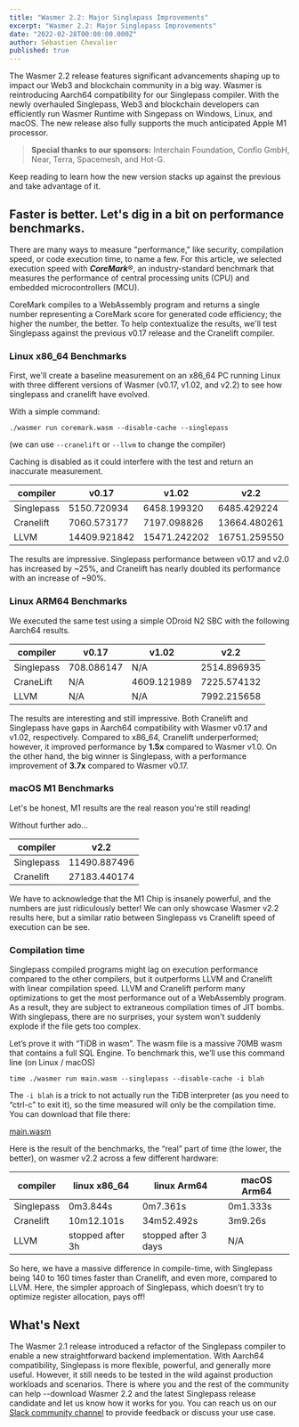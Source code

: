 ```yaml
---
title: "Wasmer 2.2: Major Singlepass Improvements"
excerpt: "Wasmer 2.2: Major Singlepass Improvements"
date: "2022-02-28T00:00:00.000Z"
author: Sébastien Chevalier
published: true
---
```


The Wasmer 2.2 release features significant advancements shaping up to impact our Web3 and blockchain community in a big way. Wasmer is reintroducing Aarch64 compatibility for our Singlepass compiler. With the newly overhauled Singlepass, Web3 and blockchain developers can efficiently run Wasmer Runtime with Singepass on Windows, Linux, and macOS. The new release also fully supports the much anticipated Apple M1 processor.

> **Special thanks to our sponsors:** Interchain Foundation, Confio GmbH, Near, Terra, Spacemesh, and Hot-G.
> 

Keep reading to learn how the new version stacks up against the previous and take advantage of it.

## Faster is better. Let's dig in a bit on performance benchmarks.

There are many ways to measure "performance,"  like security, compilation speed, or code execution time, to name a few. For this article, we selected execution speed with ***CoreMark***®, an industry-standard benchmark that measures the performance of central processing units (CPU) and embedded microcontrollers (MCU).

CoreMark compiles to a WebAssembly program and returns a single number representing a CoreMark score for generated code efficiency; the higher the number, the better. To help contextualize the results, we'll test Singlepass against the previous v0.17 release and the Cranelift compiler.

### Linux x86_64 Benchmarks

First, we'll create a baseline measurement on an x86_64 PC running Linux with three different versions of Wasmer (v0.17, v1.02, and v2.2) to see how singlepass and cranelift have evolved.

With a simple command:

```
./wasmer run coremark.wasm --disable-cache --singlepass
```

(we can use `--cranelift` or `--llvm` to change the compiler)

Caching is disabled as it could interfere with the test and return an inaccurate measurement.

<!-- | compiler | v0.17 | v1.02 | v2.2 |
| --- | --- | --- | --- |
| Singlepass | 5150.720934 | 6458.199320 | 6485.429224 |
| Cranelift | 7060.573177 | 7197.098826 | 13664.480261 |
| LLVM | 14409.921842 | 15471.242202 | 16751.259550 |
 -->

<table>
<thead>
<tr>
<th>compiler</th>
<th>v0.17</th>
<th>v1.02</th>
<th>v2.2</th>
</tr>
</thead>
<tbody>
<tr>
<td>Singlepass</td>
<td>5150.720934</td>
<td>6458.199320</td>
<td>6485.429224</td>
</tr>
<tr>
<td>Cranelift</td>
<td>7060.573177</td>
<td>7197.098826</td>
<td>13664.480261</td>
</tr>
<tr>
<td>LLVM</td>
<td>14409.921842</td>
<td>15471.242202</td>
<td>16751.259550</td>
</tr>
</tbody>
</table>


The results are impressive. Singlepass performance between v0.17 and v2.0 has increased by ~25%, and Cranelift has nearly doubled its performance with an increase of ~90%.

### Linux ARM64 Benchmarks

We executed the same test using a simple ODroid N2 SBC with the following Aarch64 results.
<!-- 
| compiler | v0.17 | v1.02 | v2.2 |
| --- | --- | --- | --- |
| Singlepass | 708.086147 | N/A | 2514.896935 |
| CraneLift | N/A | 4609.121989 | 7225.574132 |
| LLVM | N/A | N/A | 7992.215658 |
 -->
 
 <table>
<thead>
<tr>
<th>compiler</th>
<th>v0.17</th>
<th>v1.02</th>
<th>v2.2</th>
</tr>
</thead>
<tbody>
<tr>
<td>Singlepass</td>
<td>708.086147</td>
<td>N/A</td>
<td>2514.896935</td>
</tr>
<tr>
<td>CraneLift</td>
<td>N/A</td>
<td>4609.121989</td>
<td>7225.574132</td>
</tr>
<tr>
<td>LLVM</td>
<td>N/A</td>
<td>N/A</td>
<td>7992.215658</td>
</tr>
</tbody>
</table>

The results are interesting and still impressive. Both Cranelift and Singlepass have gaps in Aarch64 compatibility with Wasmer v0.17 and v1.02, respectively. Compared to x86_64, Cranelift underperformed; however, it improved performance by **1.5x** compared to Wasmer v1.0. On the other hand, the big winner is Singlepass, with a performance improvement of **3.7x** compared to Wasmer v0.17.

### macOS M1 Benchmarks

Let's be honest, M1 results are the real reason you're still reading!

Without further ado...

<!-- | compiler | v2.2 |
| --- | --- |
| Singlepass | 11490.887496 |
| Cranelift | 27183.440174 |
 -->
 
 <table>
<thead>
<tr>
<th>compiler</th>
<th>v2.2</th>
</tr>
</thead>
<tbody>
<tr>
<td>Singlepass</td>
<td>11490.887496</td>
</tr>
<tr>
<td>Cranelift</td>
<td>27183.440174</td>
</tr>
</tbody>
</table>

We have to acknowledge that the M1 Chip is insanely powerful, and the numbers are just ridiculously better! We can only showcase Wasmer v2.2 results here, but a similar ratio between Singlepass vs Cranelift speed of execution can be see.

### Compilation time

Singlepass compiled programs might lag on execution performance compared to the other compilers, but it outperforms LLVM and Cranelift with linear compilation speed. LLVM and Cranelift perform many optimizations to get the most performance out of a WebAssembly program. As a result, they are subject to extraneous compilation times of JIT bombs. With singlepass, there are no surprises, your system won't suddenly explode if the file gets too complex.

Let’s prove it with “TiDB in wasm”. The wasm file is a massive 70MB wasm that contains a full SQL Engine. To benchmark this, we’ll use this command line (on Linux / macOS)

```
time ./wasmer run main.wasm --singlepass --disable-cache -i blah
```

The `-i blah` is a trick to not actually run the TiDB interpreter (as you need to “ctrl-c” to exit it), so the time measured will only be the compilation time. You can download that file there: 

[main.wasm](https://registry-cdn.wapm.io/contents/lucklove/tidb/0.1.6/main.wasm)

Here is the result of the benchmarks, the “real” part of time (the lower, the better), on wasmer v2.2 across a few different hardware:

<!-- | compiler | linux x86_64 | linux Arm64 | macOS Arm64 |
| --- | --- | --- | --- |
| Singlepass | 0m3.844s | 0m7.361s | 0m1.333s |
| Cranelift | 10m12.101s | 34m52.492s | 3m9.26s |
| LLVM | stopped after 3h | stopped after 3 days | N/A |
 -->

<table>
<thead>
<tr>
<th>compiler</th>
<th>linux x86_64</th>
<th>linux Arm64</th>
<th>macOS Arm64</th>
</tr>
</thead>
<tbody>
<tr>
<td>Singlepass</td>
<td>0m3.844s</td>
<td>0m7.361s</td>
<td>0m1.333s</td>
</tr>
<tr>
<td>Cranelift</td>
<td>10m12.101s</td>
<td>34m52.492s</td>
<td>3m9.26s</td>
</tr>
<tr>
<td>LLVM</td>
<td>stopped after 3h</td>
<td>stopped after 3 days</td>
<td>N/A</td>
</tr>
</tbody>
</table>


So here, we have a massive difference in compile-time, with Singlepass being 140 to 160 times faster than Cranelift, and even more, compared to LLVM. Here, the simpler approach of Singlepass, which doesn’t try to optimize register allocation, pays off!

## What's Next

The Wasmer 2.1 release introduced a refactor of the Singlepass compiler to enable a new straightforward backend implementation. With Aarch64 compatibility, Singlepass is more flexible, powerful, and generally more useful. However, it still needs to be tested in the wild against production workloads and scenarios. There is where you and the rest of the community can help --download Wasmer 2.2 and the latest Singlepass release candidate and let us know how it works for you. You can reach us on our [Slack community channel](https://slack.wasmer.io/) to provide feedback or discuss your use case.
